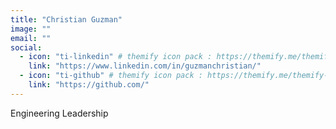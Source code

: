```yaml
---
title: "Christian Guzman"
image: ""
email: ""
social:
  - icon: "ti-linkedin" # themify icon pack : https://themify.me/themify-icons
    link: "https://www.linkedin.com/in/guzmanchristian/"
  - icon: "ti-github" # themify icon pack : https://themify.me/themify-icons
    link: "https://github.com/"
---
```


Engineering Leadership
